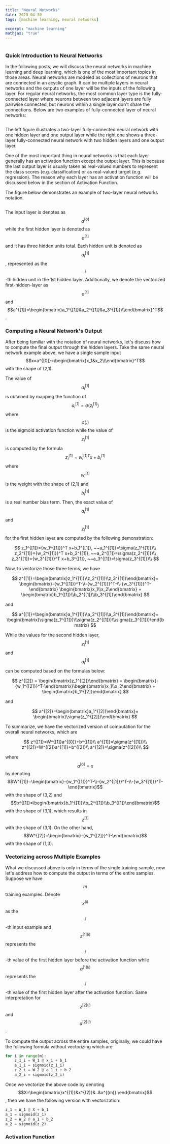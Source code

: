 ```yaml
---
title: "Neural Networks"
date: 2020-04-30
tags: [machine learning, neural networks]

excerpt: "machine learning"
mathjax: "true"
---
```


<img src="{{ site.url }}{{ site.baseurl }}/images/neural networks/header_img.svg" alt="">

### Quick Introduction to Neural Networks

In the following posts, we will discuss the neural networks in machine learning and deep learning, which is one of the most important topics in those areas. Neural networks are modeled as collections of neurons that are connected in an acyclic graph. It can be multiple layers in neural networks and the outputs of one layer will be the inputs of the following layer. For regular neural networks, the most common layer type is the fully-connected layer where neurons between two adjacent layers are fully pairwise connected, but neurons within a single layer don't share the connections. Below are two examples of fully-connected layer of neural networks:    

<img src="{{ site.url }}{{ site.baseurl }}/images/neural networks/neural_networks_example.PNG" alt="">

The left figure illustrates a two-layer fully-connected neural network with one hidden layer and one output layer while the right one shows a three-layer fully-connected neural network with two hidden layers and one output layer.

One of the most important thing in neural networks is that each layer generally has an activation function except the output layer. This is because the last output layer is usually taken as real-valued numbers to represent the class scores (e.g. classification) or as real-valued target (e.g. regression). The reason why each layer has an activation function will be discussed below in the section of Activation Function.

The figure below demonstrates an example of two-layer neural networks notation.

<img src="{{ site.url }}{{ site.baseurl }}/images/neural networks/notation.jpg" alt="">

The input layer is denotes as $$a^{[0]}$$ while the first hidden layer is denoted as $$a^{[1]}$$ and it has three hidden units total. Each hidden unit is denoted as $$a_i^{[1]}$$, represented as the $$i$$-th hidden unit in the 1st hidden layer. Additionally, we denote the vectorized  first-hidden-layer as $$a^{[1]}$$ and $$a^{[1]}=\begin{bmatrix}a_1^{[1]}&a_2^{[1]}&a_3^{[1]}\\\end{bmatrix}^T$$.

### Computing a Neural Network's Output
After being familiar with the notation of neural networks, let's discuss how to compute the final output through the hidden layers. Take the same neural network example above, we have a single sample input $$x=a^{[0]}=\begin{bmatrix}x_1&x_2\\\end{bmatrix}^T$$ with the shape of (2,1).

The value of $$a_i^{[1]}$$ is obtained by mapping the function of $$a_i^{[1]}=\sigma(z_i^{[1]})$$ where $$\sigma(.)$$ is the sigmoid activation function while the value of $$z_i^{[1]}$$ is computed by the formula $$z_i^{[1]}={w_i^{[1]}}^T x+b_i^{[1]}$$ where $$w_i^{[1]}$$ is the weight with the shape of (2,1) and $$b_i^{[1]}$$ is a real number bias term. Then, the exact value of $$a_i^{[1]}$$ and $$z_i^{[1]}$$ for the first hidden layer are computed by the following demonstration:

$$
z_1^{[1]}={w_1^{[1]}}^T x+b_1^{[1]}, ~~a_1^{[1]}=\sigma(z_1^{[1]})\\
z_2^{[1]}={w_2^{[1]}}^T x+b_2^{[1]}, ~~a_2^{[1]}=\sigma(z_2^{[1]})\\
z_3^{[1]}={w_3^{[1]}}^T x+b_3^{[1]}, ~~a_3^{[1]}=\sigma(z_3^{[1]})\\
$$

Now, to vectorize those three terms, we have

$$
z^{[1]}=\begin{bmatrix}z_1^{[1]}\\z_2^{[1]}\\z_3^{[1]}\end{bmatrix}=
\begin{bmatrix}-{w_1^{[1]}}^T-\\-{w_2^{[1]}}^T-\\-{w_3^{[1]}}^T-\end{bmatrix}
\begin{bmatrix}x_1\\x_2\end{bmatrix} + \begin{bmatrix}b_1^{[1]}\\b_2^{[1]}\\b_3^{[1]}\end{bmatrix}
$$

and

$$
a^{[1]}=\begin{bmatrix}a_1^{[1]}\\a_2^{[1]}\\a_3^{[1]}\end{bmatrix}=
\begin{bmatrix}\sigma(z_1^{[1]})\\\sigma(z_2^{[1]})\\\sigma(z_3^{[1]})\end{bmatrix}
$$

While the values for the second hidden layer, $$z_i^{[1]}$$ and $$a_i^{[1]}$$ can be computed based on the formulas below:

$$
z^{[2]} = \begin{bmatrix}z_1^{[2]}\end{bmatrix} =
\begin{bmatrix}-{w_1^{[2]}}^T-\end{bmatrix}\begin{bmatrix}x_1\\x_2\end{bmatrix} +
 \begin{bmatrix}b_1^{[2]}\end{bmatrix}
$$

and

$$
a^{[2]}=\begin{bmatrix}a_1^{[2]}\end{bmatrix}=
\begin{bmatrix}\sigma(z_1^{[2]})\end{bmatrix}
$$

To summarize, we have the vectorized version of computation for the overall neural networks, which are

$$
z^{[1]}=W^{[1]}a^{[0]}+b^{[1]}\\
a^{[1]}=\sigma(z^{[1]})\\
z^{[2]}=W^{[2]}a^{[1]}+b^{[2]}\\
a^{[2]}=\sigma(z^{[2]})\\
$$

where $$a^{[0]}=x$$ by denoting $$W^{[1]}=\begin{bmatrix}-{w_1^{[1]}}^T-\\-{w_2^{[1]}}^T-\\-{w_3^{[1]}}^T-\end{bmatrix}$$ with the shape of (3,2) and $$b^{[1]}=\begin{bmatrix}b_1^{[1]}\\b_2^{[1]}\\b_3^{[1]}\end{bmatrix}$$ with the shape of (3,1), which results in $$z^{[1]}$$ with the shape of (3,1). On the other hand, $$W^{[2]}=\begin{bmatrix}-{w_1^{[2]}}^T-\end{bmatrix}$$ with the shape of (1,3).


### Vectorizing across Multiple Examples
What we discussed above is only in terms of the single training sample, now let's address how to compute the output in terms of the entire samples. Suppose we have $$m$$ training examples. Denote $$x^{(i)}$$ as the $$i$$-th input example and $$z^{[1](i)}$$ represents the $$i$$-th value of the first hidden layer before the activation function while $$a^{[1](i)}$$ represents the $$i$$-th value of the first hidden layer after the activation function. Same interpretation for $$z^{[2](i)}$$ and $$a^{[2](i)}$$.

To compute the output across the entire samples, originally, we could have the following formula without vectorizing which are

```python
for i in range(m):
    z_1_i = W_1 @ x_i + b_1
    a_1_i = sigmoid(z_1_i)
    z_2_i = W_2 @ a_1_i + b_2
    a_2_i = sigmoid(z_2_i)
```

Once we vectorize the above code by denoting $$X=\begin{bmatrix}x^{(1)}&x^{(2)}&..&x^{(m)} \end{bmatrix}$$, then we have the following version with vectorization:

```python
z_1 = W_1 @ X + b_1
a_1 = sigmoid(z_1)
z_2 = W_2 @ a_1 + b_2
a_2 = sigmoid(z_2)
```

### Activation Function
